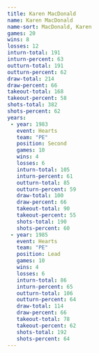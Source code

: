 ```yaml
---
title: Karen MacDonald
name: Karen MacDonald
name-sort: MacDonald, Karen
games: 20
wins: 8
losses: 12
inturn-total: 191
inturn-percent: 63
outturn-total: 191
outturn-percent: 62
draw-total: 214
draw-percent: 66
takeout-total: 168
takeout-percent: 58
shots-total: 382
shots-percent: 62
years:
 - year: 1983
   event: Hearts
   team: "PE"
   position: Second
   games: 10
   wins: 4
   losses: 6
   inturn-total: 105
   inturn-percent: 61
   outturn-total: 85
   outturn-percent: 59
   draw-total: 100
   draw-percent: 66
   takeout-total: 90
   takeout-percent: 55
   shots-total: 190
   shots-percent: 60
 - year: 1985
   event: Hearts
   team: "PE"
   position: Lead
   games: 10
   wins: 4
   losses: 6
   inturn-total: 86
   inturn-percent: 65
   outturn-total: 106
   outturn-percent: 64
   draw-total: 114
   draw-percent: 66
   takeout-total: 78
   takeout-percent: 62
   shots-total: 192
   shots-percent: 64
---
```

